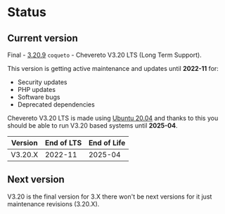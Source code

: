# Status

## Current version

Final - [3.20.9](https://releases.chevereto.com/3.X/3.20/3.20.9.html) `coqueto` - Chevereto V3.20 LTS (Long Term Support).

This version is getting active maintenance and updates until **2022-11** for:

* Security updates
* PHP updates
* Software bugs
* Deprecated dependencies

Chevereto V3.20 LTS is made using [Ubuntu 20.04](https://wiki.ubuntu.com/Releases) and thanks to this you should be able to run V3.20 based systems until **2025-04**.

| Version | End of LTS | End of Life |
| ------- | ---------- | ----------- |
| V3.20.X | 2022-11    | 2025-04     |

## Next version

V3.20 is the final version for 3.X there won't be next versions for it just maintenance revisions (3.20.X).
